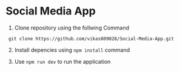 # Social Media App

1. Clone repository using the follwing Command

```
 git clone https://github.com/vikas809028/Social-Media-App.git
```

2. Install depencies using `npm install` command

3. Use `npm run dev` to run the application
